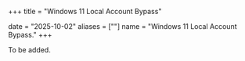 +++
title = "Windows 11 Local Account Bypass"

date = "2025-10-02"
aliases = [""]
name = "Windows 11 Local Account Bypass."
+++

To be added.
